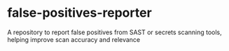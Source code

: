 # false-positives-reporter
A repository to report false positives from SAST or secrets scanning tools, helping improve scan accuracy and relevance
